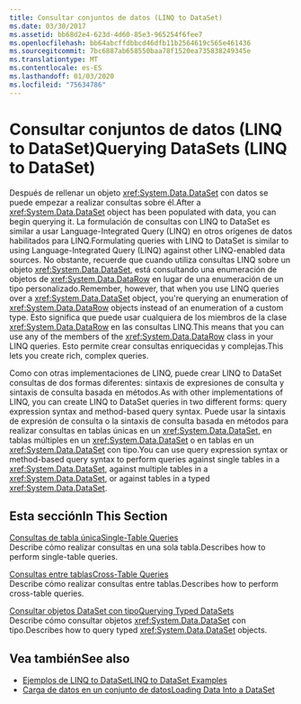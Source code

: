 ```yaml
---
title: Consultar conjuntos de datos (LINQ to DataSet)
ms.date: 03/30/2017
ms.assetid: bb68d2e4-623d-4d60-85e3-965254f6fee7
ms.openlocfilehash: bb64abcffdbbcd46dfb11b2564619c565e461436
ms.sourcegitcommit: 7bc6887ab658550baa78f1520ea735838249345e
ms.translationtype: MT
ms.contentlocale: es-ES
ms.lasthandoff: 01/03/2020
ms.locfileid: "75634786"
---
```

# <a name="querying-datasets-linq-to-dataset"></a><span data-ttu-id="a820c-102">Consultar conjuntos de datos (LINQ to DataSet)</span><span class="sxs-lookup"><span data-stu-id="a820c-102">Querying DataSets (LINQ to DataSet)</span></span>
<span data-ttu-id="a820c-103">Después de rellenar un objeto <xref:System.Data.DataSet> con datos se puede empezar a realizar consultas sobre él.</span><span class="sxs-lookup"><span data-stu-id="a820c-103">After a <xref:System.Data.DataSet> object has been populated with data, you can begin querying it.</span></span> <span data-ttu-id="a820c-104">La formulación de consultas con LINQ to DataSet es similar a usar Language-Integrated Query (LINQ) en otros orígenes de datos habilitados para LINQ.</span><span class="sxs-lookup"><span data-stu-id="a820c-104">Formulating queries with LINQ to DataSet is similar to using Language-Integrated Query (LINQ) against other LINQ-enabled data sources.</span></span> <span data-ttu-id="a820c-105">No obstante, recuerde que cuando utiliza consultas LINQ sobre un objeto <xref:System.Data.DataSet>, está consultando una enumeración de objetos de <xref:System.Data.DataRow> en lugar de una enumeración de un tipo personalizado.</span><span class="sxs-lookup"><span data-stu-id="a820c-105">Remember, however, that when you use LINQ queries over a <xref:System.Data.DataSet> object, you're querying an enumeration of <xref:System.Data.DataRow> objects instead of an enumeration of a custom type.</span></span> <span data-ttu-id="a820c-106">Esto significa que puede usar cualquiera de los miembros de la clase <xref:System.Data.DataRow> en las consultas LINQ.</span><span class="sxs-lookup"><span data-stu-id="a820c-106">This means that you can use any of the members of the <xref:System.Data.DataRow> class in your LINQ queries.</span></span> <span data-ttu-id="a820c-107">Esto permite crear consultas enriquecidas y complejas.</span><span class="sxs-lookup"><span data-stu-id="a820c-107">This lets you create rich, complex queries.</span></span>  
  
 <span data-ttu-id="a820c-108">Como con otras implementaciones de LINQ, puede crear LINQ to DataSet consultas de dos formas diferentes: sintaxis de expresiones de consulta y sintaxis de consulta basada en métodos.</span><span class="sxs-lookup"><span data-stu-id="a820c-108">As with other implementations of LINQ, you can create LINQ to DataSet queries in two different forms: query expression syntax and method-based query syntax.</span></span> <span data-ttu-id="a820c-109">Puede usar la sintaxis de expresión de consulta o la sintaxis de consulta basada en métodos para realizar consultas en tablas únicas en un <xref:System.Data.DataSet>, en tablas múltiples en un <xref:System.Data.DataSet> o en tablas en un <xref:System.Data.DataSet> con tipo.</span><span class="sxs-lookup"><span data-stu-id="a820c-109">You can use query expression syntax or method-based query syntax to perform queries against single tables in a <xref:System.Data.DataSet>, against multiple tables in a <xref:System.Data.DataSet>, or against tables in a typed <xref:System.Data.DataSet>.</span></span>  
  
## <a name="in-this-section"></a><span data-ttu-id="a820c-110">Esta sección</span><span class="sxs-lookup"><span data-stu-id="a820c-110">In This Section</span></span>  
 [<span data-ttu-id="a820c-111">Consultas de tabla única</span><span class="sxs-lookup"><span data-stu-id="a820c-111">Single-Table Queries</span></span>](single-table-queries-linq-to-dataset.md)  
 <span data-ttu-id="a820c-112">Describe cómo realizar consultas en una sola tabla.</span><span class="sxs-lookup"><span data-stu-id="a820c-112">Describes how to perform single-table queries.</span></span>  
  
 [<span data-ttu-id="a820c-113">Consultas entre tablas</span><span class="sxs-lookup"><span data-stu-id="a820c-113">Cross-Table Queries</span></span>](cross-table-queries-linq-to-dataset.md)  
 <span data-ttu-id="a820c-114">Describe cómo realizar consultas entre tablas.</span><span class="sxs-lookup"><span data-stu-id="a820c-114">Describes how to perform cross-table queries.</span></span>  
  
 [<span data-ttu-id="a820c-115">Consultar objetos DataSet con tipo</span><span class="sxs-lookup"><span data-stu-id="a820c-115">Querying Typed DataSets</span></span>](querying-typed-datasets.md)  
 <span data-ttu-id="a820c-116">Describe cómo consultar objetos <xref:System.Data.DataSet> con tipo.</span><span class="sxs-lookup"><span data-stu-id="a820c-116">Describes how to query typed <xref:System.Data.DataSet> objects.</span></span>  
  
## <a name="see-also"></a><span data-ttu-id="a820c-117">Vea también</span><span class="sxs-lookup"><span data-stu-id="a820c-117">See also</span></span>

- [<span data-ttu-id="a820c-118">Ejemplos de LINQ to DataSet</span><span class="sxs-lookup"><span data-stu-id="a820c-118">LINQ to DataSet Examples</span></span>](linq-to-dataset-examples.md)
- [<span data-ttu-id="a820c-119">Carga de datos en un conjunto de datos</span><span class="sxs-lookup"><span data-stu-id="a820c-119">Loading Data Into a DataSet</span></span>](loading-data-into-a-dataset.md)
